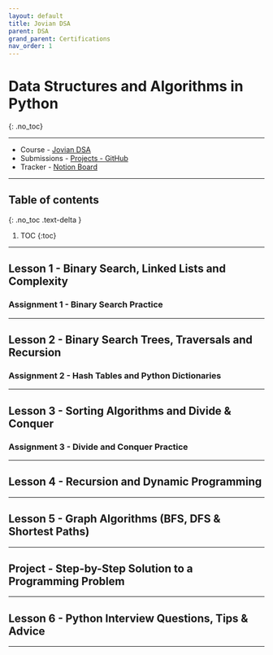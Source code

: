 ```yaml
---
layout: default
title: Jovian DSA
parent: DSA
grand_parent: Certifications
nav_order: 1
---
```


# Data Structures and Algorithms in Python
{: .no_toc}

---

- Course - [Jovian DSA](https://jovian.ai/learn/data-structures-and-algorithms-in-python)
- Submissions - [Projects - GitHub](https://github.com/CodeDotJS/Jovian-DSA)
- Tracker - [Notion Board](https://notion.so/)

---

## Table of contents
{: .no_toc .text-delta }

1. TOC
{:toc}

---

## Lesson 1 - Binary Search, Linked Lists and Complexity

### Assignment 1 - Binary Search Practice

---

## Lesson 2 - Binary Search Trees, Traversals and Recursion

### Assignment 2 - Hash Tables and Python Dictionaries

---

## Lesson 3 - Sorting Algorithms and Divide & Conquer

### Assignment 3 - Divide and Conquer Practice

---

## Lesson 4 - Recursion and Dynamic Programming

---

## Lesson 5 - Graph Algorithms (BFS, DFS & Shortest Paths)

---

## Project - Step-by-Step Solution to a Programming Problem

---

## Lesson 6 - Python Interview Questions, Tips & Advice

---


